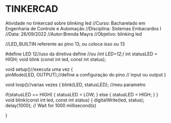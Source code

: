 # TINKERCAD
Atividade no tinkercad sobre blinking led
//Curso: Bacharelado em Engenharia de Controle e Automação
//Disciplina: Sistemas Embacardos I
//Data: 26/09/2022
//Autor:Brenda Mayra
//Objetivo: blinking led

//LED_BUILTIN referente ao pino 13, ou coloca isso ou 13

#define LED 12//uso da diretiva define
//ou
/*int LED=12;*/
int statusLED = HIGH;
void blink (const int led, const int status);

void setup()//executa uma vez
{    
  pinMode(LED, OUTPUT);//define a configuração do pino
                               // input ou output
}

void loop()//varias vezes
{
  blink(LED, statusLED); //meu parametro
  
  
  if(statusLED == HIGH)
  {
    statusLED = LOW;
  }
  else
  {
    statusLED = HIGH;
  }
}
void blink(const int led, const int status)
{
  digitalWrite(led, status);
  delay(1000); // Wait for 1000 millisecond(s)
  
}
  
  
  
